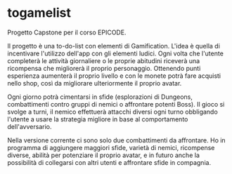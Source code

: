 # togamelist

Progetto Capstone per il corso EPICODE.

Il progetto è una to-do-list con elementi di Gamification.
L'idea è quella di incentivare l'utilizzo dell'app con gli elementi ludici.
Ogni volta che l'utente completerà le attività giornaliere o le proprie abitudini riceverà una ricompensa
che migliorerà il proprio personaggio. Ottenendo punti esperienza aumenterà il proprio livello e con le 
monete potrà fare acquisti nello shop, così da migliorare ulteriormente il proprio avatar.

Ogni giorno potrà cimentarsi in sfide (esplorazioni di Dungeons, combattimenti contro gruppi di nemici o 
affrontare potenti Boss). 
Il gioco si svolge a turni, il nemico effettuerà attacchi diversi ogni turno obbligando l'utente a usare
la strategia migliore in base al comportamento dell'avversario.

Nella versione corrente ci sono solo due combattimenti da affrontare. Ho in programma di aggiungere maggiori 
sfide, varietà di nemici, ricompense diverse, abilità per potenziare il proprio avatar, e in futuro anche la 
possibilità di collegarsi con altri utenti e affrontare sfide in compagnia.
